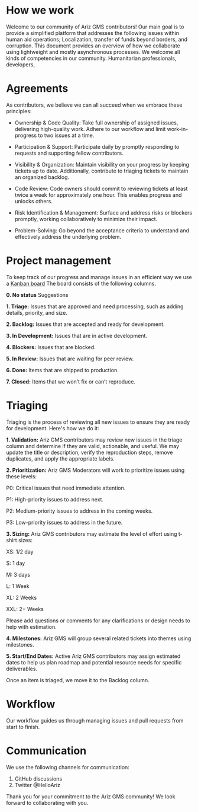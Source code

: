 # **How we work**

Welcome to our community of Ariz GMS contributors! Our main goal is to provide a simplified platform that addresses the following issues within human aid operations; Localization, transfer of funds beyond borders, and corruption.
This document provides an overview of how we collaborate using lightweight and mostly asynchronous processes.
We welcome all kinds of competencies in our community. Humanitarian professionals, developers, 

# **Agreements**

As contributors, we believe we can all succeed when we embrace these principles:

* Ownership & Code Quality: Take full ownership of assigned issues, delivering high-quality work. Adhere to our workflow and limit work-in-progress to two issues at a time.

* Participation & Support: Participate daily by promptly responding to requests and supporting fellow contributors.

* Visibility & Organization: Maintain visibility on your progress by keeping tickets up to date. Additionally, contribute to triaging tickets to maintain an organized backlog.

* Code Review: Code owners should commit to reviewing tickets at least twice a week for approximately one hour. This enables progress and unlocks others.

* Risk Identification & Management: Surface and address risks or blockers promptly, working collaboratively to minimize their impact.

* Problem-Solving: Go beyond the acceptance criteria to understand and effectively address the underlying problem.

# **Project management**

To keep track of our progress and manage issues in an efficient way we use a [Kanban board](https://github.com/orgs/arizas/projects/7/views/1) The board consists of the following columns.

**0. No status** Suggestions

**1. Triage:** Issues that are approved and need processing, such as adding details, priority, and size.

**2. Backlog:** Issues that are accepted and ready for development.

**3. In Development:** Issues that are in active development.

**4. Blockers:** Issues that are blocked.

**5. In Review:** Issues that are waiting for peer review.

**6. Done:** Items that are shipped to production.

**7. Closed:** Items that we won’t fix or can’t reproduce.

# **Triaging**
Triaging is the process of reviewing all new issues to ensure they are ready for development. Here's how we do it:

**1. Validation:** Ariz GMS contributors may review new issues in the triage column and determine if they are valid, actionable, and useful. We may update the title or description, verify the reproduction steps, remove duplicates, and apply the appropriate labels.

**2. Prioritization:** Ariz GMS Moderators will work to prioritize issues using these levels:

P0: Critical issues that need immediate attention.

P1: High-priority issues to address next.

P2: Medium-priority issues to address in the coming weeks.

P3: Low-priority issues to address in the future.

**3. Sizing:** Ariz GMS contributors may estimate the level of effort using t-shirt sizes:

XS: 1/2 day

S: 1 day

M: 3 days

L: 1 Week

XL: 2 Weeks

XXL: 2+ Weeks

Please add questions or comments for any clarifications or design needs to help with estimation.

**4. Milestones:** Ariz GMS will group several related tickets into themes using milestones.

**5. Start/End Dates:** Active Ariz GMS contributors may assign estimated dates to help us plan roadmap and potential resource needs for specific deliverables.

Once an item is triaged, we move it to the Backlog column.

# **Workflow**
Our workflow guides us through managing issues and pull requests from start to finish.

# **Communication**
We use the following channels for communication:
1. GitHub discussions
2. Twitter @HelloAriz



Thank you for your commitment to the Ariz GMS community! We look forward to collaborating with you.
